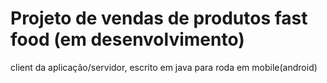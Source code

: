 # Projeto de vendas de produtos fast food (em desenvolvimento)
client da aplicação/servidor, escrito em java para roda em mobile(android)

